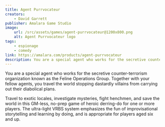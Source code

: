 ```yaml
---
title: Agent Purrvocateur
creators: 
    - David Garrett
publisher: Amalara Game Studio
image:
    url: /src/assets/games/agent-purrvocateur@1200x800.png
    alt: Agent Purrvocateur logo
tags:
    - espionage
    - comedy
link: https://amalara.com/products/agent-purrvocateur
description: You are a special agent who works for the secretive counter-terrorism organization known as the Feline Operations Group. 
---
```


You are a special agent who works for the secretive counter-terrorism organization known as the Feline Operations Group. Together with your fellow agents, you travel the world stopping dastardly villains from carrying out their diabolical plans.

Travel to exotic locales, investigate mysteries, fight henchmen, and save the world in this GM-less, no-prep game of heroic derring-do for one or more players. The ultra-light VRBS system emphasizes the fun of improvisational storytelling and learning by doing, and is appropriate for players aged six and up.
